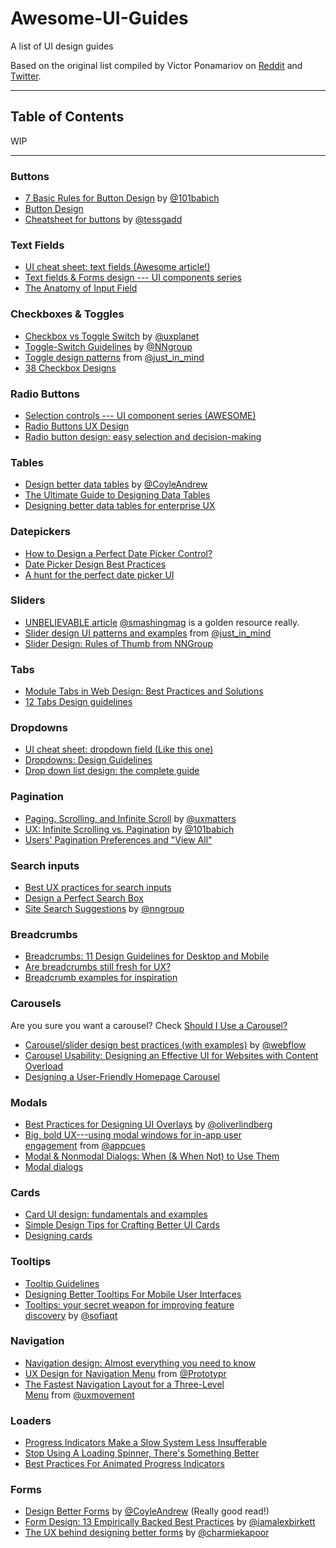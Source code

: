 # Awesome-UI-Guides
A list of UI design guides

Based on the original list compiled by Victor Ponamariov on [Reddit](https://www.reddit.com/r/webdev/comments/mpgc9g/how_to_design_almost_any_ui_element_list_of_58) and [Twitter](https://twitter.com/vponamariov/status/1381584285300359169).

--------------------

## Table of Contents
WIP

--------------------

### Buttons

- [7 Basic Rules for Button Design](https://t.co/m7g1MQ1d3m) by [@101babich](https://twitter.com/101babich)
- [Button Design](https://t.co/srbgqAOvyV)
- [Cheatsheet for buttons](https://t.co/4BXUNTEzIw) by [@tessgadd](https://twitter.com/tessgadd)

### Text Fields

- [UI cheat sheet: text fields (Awesome article!)](https://t.co/92eqmsxJz5)
- [Text fields & Forms design --- UI components series](https://t.co/a5OAlsBYYz)
- [The Anatomy of Input Field](https://t.co/BzjdsNLbGp)

### Checkboxes & Toggles

- [Checkbox vs Toggle Switch](https://t.co/2qwRITZ7xl) by [@uxplanet](https://twitter.com/uxplanet)
- [Toggle-Switch Guidelines](https://t.co/ftcHGs20zy) by [@NNgroup](https://twitter.com/NNgroup)
- [Toggle design patterns](https://t.co/jtc0K2esSa) from [@just_in_mind](https://twitter.com/just_in_mind)
- [38 Checkbox Designs](https://t.co/xuuGxX4wle)

### Radio Buttons

- [Selection controls --- UI component series (AWESOME)](https://t.co/iYM2TOwJJJ)
- [Radio Buttons UX Design](https://t.co/toIB4ATFsy)
- [Radio button design: easy selection and decision-making](https://t.co/ju5EKVnCCv)

### Tables

- [Design better data tables](https://t.co/LkviePrdOS) by [@CoyleAndrew](https://twitter.com/CoyleAndrew)
- [The Ultimate Guide to Designing Data Tables](https://t.co/trFjRmCPsO)
- [Designing better data tables for enterprise UX](https://t.co/IjBCF2SB3P)

### Datepickers

- [How to Design a Perfect Date Picker Control?](https://t.co/DMoKDpJ6Ri)
- [Date Picker Design Best Practices](https://t.co/PXcZGQ66Zv)
- [A hunt for the perfect date picker UI](https://t.co/cF41bhB5dn)

### Sliders

- [UNBELIEVABLE article](https://t.co/NoSRmlHN1A) [@smashingmag](https://twitter.com/smashingmag) is a golden resource really.
- [Slider design UI patterns and examples](https://t.co/G8ymVAlh6l) from [@just_in_mind](https://twitter.com/just_in_mind)
- [Slider Design: Rules of Thumb from NNGroup](https://t.co/0iXm3teB7F)

### Tabs

- [Module Tabs in Web Design: Best Practices and Solutions](https://t.co/hLUpxfTUzf)
- [12 Tabs Design guidelines](https://t.co/HmPNXiNoLV)

### Dropdowns

- [UI cheat sheet: dropdown field (Like this one)](https://t.co/XMF5mE4jjc)
- [Dropdowns: Design Guidelines](https://t.co/wnqYIWvAxF)
- [Drop down list design: the complete guide](https://t.co/gRqNsCawTl)

### Pagination

- [Paging, Scrolling, and Infinite Scroll](https://t.co/M4qLpZHwxV) by [@uxmatters](https://twitter.com/uxmatters)
- [UX: Infinite Scrolling vs. Pagination](https://t.co/AZN4ttXUli) by [@101babich](https://twitter.com/101babich)
- [Users' Pagination Preferences and "View All"](https://t.co/h74qKS8emt)

### Search inputs

- [Best UX practices for search inputs](https://t.co/g3qOCcYJ5U)
- [Design a Perfect Search Box](https://t.co/O5tt2zIXKq)
- [Site Search Suggestions](https://t.co/ua5Mfvqnk7) by [@nngroup](https://twitter.com/nngroup)

### Breadcrumbs

- [Breadcrumbs: 11 Design Guidelines for Desktop and Mobile](https://t.co/KQs8QvBJiS)
- [Are breadcrumbs still fresh for UX?](https://t.co/Zet4DHNEb6)
- [Breadcrumb examples for inspiration](https://t.co/huUIxvox55)

### Carousels
Are you sure you want a carousel? Check [Should I Use a Carousel?](http://shouldiuseacarousel.com/)

- [Carousel/slider design best practices (with examples)](https://t.co/TQsCzXfb3S) by [@webflow](https://twitter.com/webflow)
- [Carousel Usability: Designing an Effective UI for Websites with Content Overload](https://t.co/rv2II2WhM9)
- [Designing a User-Friendly Homepage Carousel](https://t.co/XmNcvJL7jt)

### Modals

- [Best Practices for Designing UI Overlays](https://t.co/WxYMZhG61p) by [@oliverlindberg](https://twitter.com/oliverlindberg)
- [Big, bold UX---using modal windows for in-app user engagement](https://t.co/uPVaJ1CLDk) from [@appcues](https://twitter.com/appcues)
- [Modal & Nonmodal Dialogs: When (& When Not) to Use Them](https://t.co/5GJw7sl3VL)
- [Modal dialogs](https://t.co/TXEnv10keD)

### Cards

- [Card UI design: fundamentals and examples](https://t.co/22QfczOP7O)
- [Simple Design Tips for Crafting Better UI Cards](https://t.co/4oRf8kwvn8)
- [Designing cards](https://t.co/nW1BQamhng)

### Tooltips

- [Tooltip Guidelines](https://t.co/Jct5q7ydeR)
- [Designing Better Tooltips For Mobile User Interfaces](https://t.co/QUwNvDM3NI)
- [Tooltips: your secret weapon for improving feature discovery](https://t.co/9XPdAFwR6s) by [@sofiaqt](https://twitter.com/sofiaqt)

### Navigation

- [Navigation design: Almost everything you need to know](https://t.co/4NUG9KoLwN)
- [UX Design for Navigation Menu](https://t.co/d3otgDaTMh) from [@Prototypr](https://twitter.com/Prototypr)
- [The Fastest Navigation Layout for a Three-Level Menu](https://t.co/fNwZQzSFrb) from [@uxmovement](https://twitter.com/uxmovement)

### Loaders

- [Progress Indicators Make a Slow System Less Insufferable](https://t.co/jOmtMPQ8nU)
- [Stop Using A Loading Spinner, There's Something Better](https://t.co/0O0RBNyX0W)
- [Best Practices For Animated Progress Indicators](https://t.co/lgLY2zJaPm)

### Forms

- [Design Better Forms](https://t.co/xJWs2vhuJQ) by [@CoyleAndrew](https://twitter.com/CoyleAndrew) (Really good read!)
- [Form Design: 13 Empirically Backed Best Practices](https://t.co/7ptPrcUQEq) by [@iamalexbirkett](https://twitter.com/iamalexbirkett)
- [The UX behind designing better forms](https://t.co/nIV8MfUGLY) by [@charmiekapoor](https://twitter.com/charmiekapoor)
